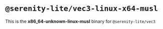 # `@serenity-lite/vec3-linux-x64-musl`

This is the **x86_64-unknown-linux-musl** binary for `@serenity-lite/vec3`
